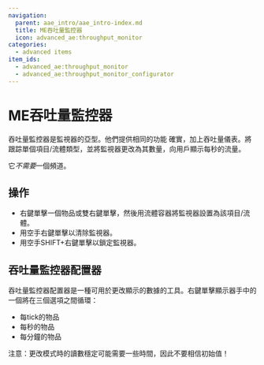 ```yaml
---
navigation:
  parent: aae_intro/aae_intro-index.md
  title: ME吞吐量監控器
  icon: advanced_ae:throughput_monitor
categories:
  - advanced items
item_ids:
  - advanced_ae:throughput_monitor
  - advanced_ae:throughput_monitor_configurator
---
```


# ME吞吐量監控器

<GameScene zoom="8" background="transparent">
<ImportStructure src="../structure/throughput_monitors.snbt"></ImportStructure>
<IsometricCamera yaw="195" pitch="30" />
</GameScene>

吞吐量監控器是監視器的亞型。他們提供相同的功能 <itemLink ID ="AE2:storege_monitor" />確實，加上吞吐量儀表。將跟踪單個項目/流體類型，並將監視器更改為其數量，向用戶顯示每秒的流量。

它*不需要*一個頻道。

## 操作

*   右鍵單擊一個物品或雙右鍵單擊，然後用流體容器將監視器設置為該項目/流體。
*   用空手右鍵單擊以清除監視器。
*   用空手SHIFT+右鍵單擊以鎖定監視器。

## 吞吐量監控器配置器

<ItemImage id="advanced_ae:throughput_monitor_configurator" scale="4"></ItemImage>

吞吐量監控器配置器是一種可用於更改顯示的數據的工具。右鍵單擊顯示器手中的一個將在三個選項之間循環：

* 每tick的物品
* 每秒的物品
* 每分鐘的物品

注意：更改模式時的讀數穩定可能需要一些時間，因此不要相信初始值！